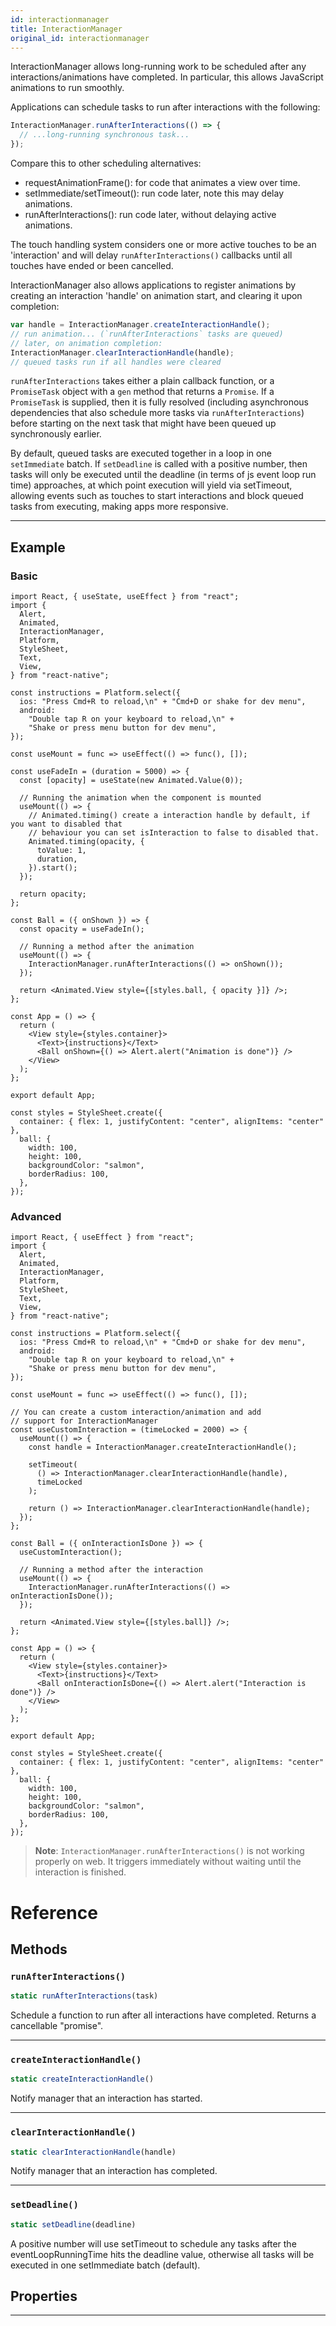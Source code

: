 ```yaml
---
id: interactionmanager
title: InteractionManager
original_id: interactionmanager
---
```


InteractionManager allows long-running work to be scheduled after any interactions/animations have completed. In particular, this allows JavaScript animations to run smoothly.

Applications can schedule tasks to run after interactions with the following:

```jsx
InteractionManager.runAfterInteractions(() => {
  // ...long-running synchronous task...
});
```

Compare this to other scheduling alternatives:

- requestAnimationFrame(): for code that animates a view over time.
- setImmediate/setTimeout(): run code later, note this may delay animations.
- runAfterInteractions(): run code later, without delaying active animations.

The touch handling system considers one or more active touches to be an 'interaction' and will delay `runAfterInteractions()` callbacks until all touches have ended or been cancelled.

InteractionManager also allows applications to register animations by creating an interaction 'handle' on animation start, and clearing it upon completion:

```jsx
var handle = InteractionManager.createInteractionHandle();
// run animation... (`runAfterInteractions` tasks are queued)
// later, on animation completion:
InteractionManager.clearInteractionHandle(handle);
// queued tasks run if all handles were cleared
```

`runAfterInteractions` takes either a plain callback function, or a `PromiseTask` object with a `gen` method that returns a `Promise`. If a `PromiseTask` is supplied, then it is fully resolved (including asynchronous dependencies that also schedule more tasks via `runAfterInteractions`) before starting on the next task that might have been queued up synchronously earlier.

By default, queued tasks are executed together in a loop in one `setImmediate` batch. If `setDeadline` is called with a positive number, then tasks will only be executed until the deadline (in terms of js event loop run time) approaches, at which point execution will yield via setTimeout, allowing events such as touches to start interactions and block queued tasks from executing, making apps more responsive.

---

## Example

### Basic

```SnackPlayer name=InteractionManager%20Function%20Component%20Basic%20Example&supportedPlatforms=ios,android
import React, { useState, useEffect } from "react";
import {
  Alert,
  Animated,
  InteractionManager,
  Platform,
  StyleSheet,
  Text,
  View,
} from "react-native";

const instructions = Platform.select({
  ios: "Press Cmd+R to reload,\n" + "Cmd+D or shake for dev menu",
  android:
    "Double tap R on your keyboard to reload,\n" +
    "Shake or press menu button for dev menu",
});

const useMount = func => useEffect(() => func(), []);

const useFadeIn = (duration = 5000) => {
  const [opacity] = useState(new Animated.Value(0));

  // Running the animation when the component is mounted
  useMount(() => {
    // Animated.timing() create a interaction handle by default, if you want to disabled that
    // behaviour you can set isInteraction to false to disabled that.
    Animated.timing(opacity, {
      toValue: 1,
      duration,
    }).start();
  });

  return opacity;
};

const Ball = ({ onShown }) => {
  const opacity = useFadeIn();

  // Running a method after the animation
  useMount(() => {
    InteractionManager.runAfterInteractions(() => onShown());
  });

  return <Animated.View style={[styles.ball, { opacity }]} />;
};

const App = () => {
  return (
    <View style={styles.container}>
      <Text>{instructions}</Text>
      <Ball onShown={() => Alert.alert("Animation is done")} />
    </View>
  );
};

export default App;

const styles = StyleSheet.create({
  container: { flex: 1, justifyContent: "center", alignItems: "center" },
  ball: {
    width: 100,
    height: 100,
    backgroundColor: "salmon",
    borderRadius: 100,
  },
});

```

### Advanced

```SnackPlayer name=InteractionManager%20Function%20Component%20Advanced%20Example&supportedPlatforms=ios,android
import React, { useEffect } from "react";
import {
  Alert,
  Animated,
  InteractionManager,
  Platform,
  StyleSheet,
  Text,
  View,
} from "react-native";

const instructions = Platform.select({
  ios: "Press Cmd+R to reload,\n" + "Cmd+D or shake for dev menu",
  android:
    "Double tap R on your keyboard to reload,\n" +
    "Shake or press menu button for dev menu",
});

const useMount = func => useEffect(() => func(), []);

// You can create a custom interaction/animation and add
// support for InteractionManager
const useCustomInteraction = (timeLocked = 2000) => {
  useMount(() => {
    const handle = InteractionManager.createInteractionHandle();

    setTimeout(
      () => InteractionManager.clearInteractionHandle(handle),
      timeLocked
    );

    return () => InteractionManager.clearInteractionHandle(handle);
  });
};

const Ball = ({ onInteractionIsDone }) => {
  useCustomInteraction();

  // Running a method after the interaction
  useMount(() => {
    InteractionManager.runAfterInteractions(() => onInteractionIsDone());
  });

  return <Animated.View style={[styles.ball]} />;
};

const App = () => {
  return (
    <View style={styles.container}>
      <Text>{instructions}</Text>
      <Ball onInteractionIsDone={() => Alert.alert("Interaction is done")} />
    </View>
  );
};

export default App;

const styles = StyleSheet.create({
  container: { flex: 1, justifyContent: "center", alignItems: "center" },
  ball: {
    width: 100,
    height: 100,
    backgroundColor: "salmon",
    borderRadius: 100,
  },
});
```

> **Note**: `InteractionManager.runAfterInteractions()` is not working properly on web. It triggers immediately without waiting until the interaction is finished.

# Reference

## Methods

### `runAfterInteractions()`

```jsx
static runAfterInteractions(task)
```

Schedule a function to run after all interactions have completed. Returns a cancellable "promise".

---

### `createInteractionHandle()`

```jsx
static createInteractionHandle()
```

Notify manager that an interaction has started.

---

### `clearInteractionHandle()`

```jsx
static clearInteractionHandle(handle)
```

Notify manager that an interaction has completed.

---

### `setDeadline()`

```jsx
static setDeadline(deadline)
```

A positive number will use setTimeout to schedule any tasks after the eventLoopRunningTime hits the deadline value, otherwise all tasks will be executed in one setImmediate batch (default).

## Properties

---
